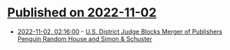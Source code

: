 # [Published on 2022-11-02](index.md)

* [2022-11-02, 02:16:00](https://soylentnews.org/article.pl?sid=22/11/01/1730259&from=rss) - [U.S. District Judge Blocks Merger of Publishers Penguin Random House and Simon & Schuster](https://soylentnews.org/article.pl?sid=22/11/01/1730259&from=rss)
